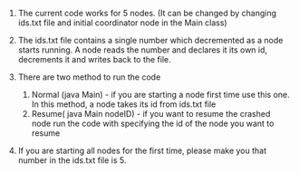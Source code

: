 1. The current code works for 5 nodes. (It can be changed by changing ids.txt file and 
initial coordinator node in the Main class)
2. The ids.txt file contains a single number which decremented as a node 
starts running. A node reads the number and declares it its own id, decrements it and 
writes back to the file. 
3. There are two method to run the code
	1. Normal (java Main) - if  you are starting a node first time use this one.
	   In this method, a node takes its id from ids.txt file
	2. Resume( java Main nodeID) - if you want to resume the crashed node
	   run the code with specifying the id of the node you want to resume

4. If you are starting all nodes for the first time, please make you that number in the ids.txt 
file is 5.

